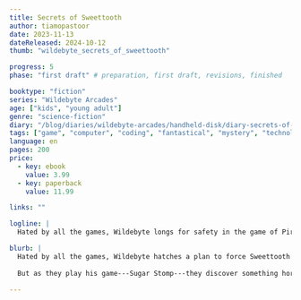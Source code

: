 ```yaml
---
title: Secrets of Sweettooth
author: tiamopastoor
date: 2023-11-13
dateReleased: 2024-10-12
thumb: "wildebyte_secrets_of_sweettooth"

progress: 5
phase: "first draft" # preparation, first draft, revisions, finished

booktype: "fiction"
series: "Wildebyte Arcades"
age: ["kids", "young adult"] 
genre: "science-fiction"
diary: "/blog/diaries/wildebyte-arcades/handheld-disk/diary-secrets-of-sweettooth/"
tags: ["game", "computer", "coding", "fantastical", "mystery", "technology", "adventure"]
language: en
pages: 200
price:
  - key: ebook
    value: 3.99
  - key: paperback
    value: 11.99

links: ""

logline: |
  Hated by all the games, Wildebyte longs for safety in the game of Pirate Sweettooth. Fighting to become his friend, and find a way to Gamewalk together, they discover a horrible secret and must make a choice that's the opposite of sweet.

blurb: |
  Hated by all the games, Wildebyte hatches a plan to force Sweettooth to become his friend. It would be amazing if they could travel through other video games together!
  
  But as they play his game---Sugar Stomp---they discover something horrible. A choice must be made, between himself and his overwhelming loneliness, and something that could change Ludra forever. 

---
```


